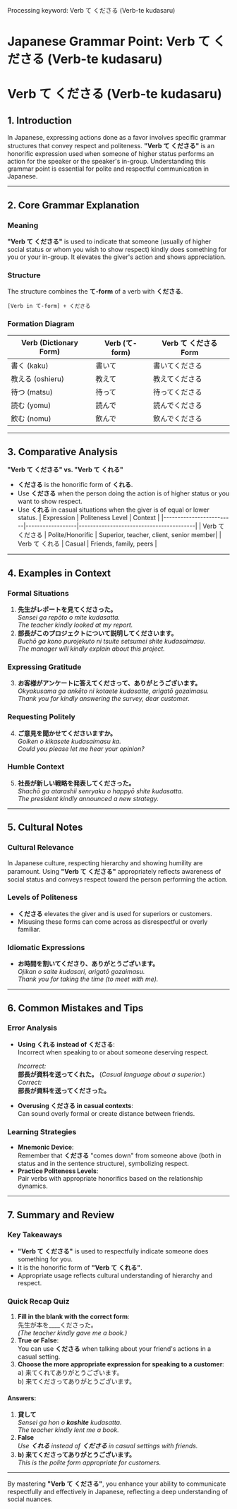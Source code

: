 Processing keyword: Verb て くださる (Verb-te kudasaru)
# Japanese Grammar Point: Verb て くださる (Verb-te kudasaru)
# Verb て くださる (Verb-te kudasaru)
## 1. Introduction
In Japanese, expressing actions done as a favor involves specific grammar structures that convey respect and politeness. **"Verb て くださる"** is an honorific expression used when someone of higher status performs an action for the speaker or the speaker's in-group. Understanding this grammar point is essential for polite and respectful communication in Japanese.

---
## 2. Core Grammar Explanation
### Meaning
**"Verb て くださる"** is used to indicate that someone (usually of higher social status or whom you wish to show respect) kindly does something for you or your in-group. It elevates the giver's action and shows appreciation.
### Structure
The structure combines the **て-form** of a verb with **くださる**.
```
[Verb in て-form] + くださる
```
### Formation Diagram
| Verb (Dictionary Form) | Verb (て-form) | Verb て くださる Form      |
|------------------------|----------------|----------------------------|
| 書く (kaku)            | 書いて         | 書いてくださる             |
| 教える (oshieru)       | 教えて         | 教えてくださる             |
| 待つ (matsu)           | 待って         | 待ってくださる             |
| 読む (yomu)            | 読んで         | 読んでくださる             |
| 飲む (nomu)            | 飲んで         | 飲んでくださる             |
---
## 3. Comparative Analysis
**"Verb て くださる" vs. "Verb て くれる"**
- **くださる** is the honorific form of **くれる**.
- Use **くださる** when the person doing the action is of higher status or you want to show respect.
- Use **くれる** in casual situations when the giver is of equal or lower status.
| Expression              | Politeness Level | Context                                 |
|-------------------------|------------------|-----------------------------------------|
| Verb て くださる         | Polite/Honorific | Superior, teacher, client, senior member|
| Verb て くれる           | Casual           | Friends, family, peers                  |
---
## 4. Examples in Context
### Formal Situations
1. **先生がレポートを見てくださった。**  
   *Sensei ga repōto o mite kudasatta.*  
   *The teacher kindly looked at my report.*
2. **部長がこのプロジェクトについて説明してくださいます。**  
   *Buchō ga kono purojekuto ni tsuite setsumei shite kudasaimasu.*  
   *The manager will kindly explain about this project.*
### Expressing Gratitude
3. **お客様がアンケートに答えてくださって、ありがとうございます。**  
   *Okyakusama ga ankēto ni kotaete kudasatte, arigatō gozaimasu.*  
   *Thank you for kindly answering the survey, dear customer.*
### Requesting Politely
4. **ご意見を聞かせてくださいますか。**  
   *Goiken o kikasete kudasaimasu ka.*  
   *Could you please let me hear your opinion?*
### Humble Context
5. **社長が新しい戦略を発表してくださった。**  
   *Shachō ga atarashii senryaku o happyō shite kudasatta.*  
   *The president kindly announced a new strategy.*
---
## 5. Cultural Notes
### Cultural Relevance
In Japanese culture, respecting hierarchy and showing humility are paramount. Using **"Verb て くださる"** appropriately reflects awareness of social status and conveys respect toward the person performing the action.
### Levels of Politeness
- **くださる** elevates the giver and is used for superiors or customers.
- Misusing these forms can come across as disrespectful or overly familiar.
### Idiomatic Expressions
- **お時間を割いてくださり、ありがとうございます。**  
  *Ojikan o saite kudasari, arigatō gozaimasu.*  
  *Thank you for taking the time (to meet with me).*
---
## 6. Common Mistakes and Tips
### Error Analysis
- **Using くれる instead of くださる**:  
  Incorrect when speaking to or about someone deserving respect.
  
  *Incorrect:*  
  **部長が資料を送ってくれた。** (*Casual language about a superior.*)  
  *Correct:*  
  **部長が資料を送ってくださった。**
- **Overusing くださる in casual contexts**:  
  Can sound overly formal or create distance between friends.
### Learning Strategies
- **Mnemonic Device**:  
  Remember that **くださる** "comes down" from someone above (both in status and in the sentence structure), symbolizing respect.
- **Practice Politeness Levels**:  
  Pair verbs with appropriate honorifics based on the relationship dynamics.
---
## 7. Summary and Review
### Key Takeaways
- **"Verb て くださる"** is used to respectfully indicate someone does something for you.
- It is the honorific form of **"Verb て くれる"**.
- Appropriate usage reflects cultural understanding of hierarchy and respect.
### Quick Recap Quiz
1. **Fill in the blank with the correct form**:  
   先生が本を____くださった。  
   *(The teacher kindly gave me a book.)*
2. **True or False**:  
   You can use **くださる** when talking about your friend's actions in a casual setting.
3. **Choose the more appropriate expression for speaking to a customer**:  
   a) 来てくれてありがとうございます。  
   b) 来てくださってありがとうございます。
#### Answers:
1. **貸して**  
   *Sensei ga hon o **kashite** kudasatta.*  
   *The teacher kindly lent me a book.*
2. **False**  
   *Use **くれる** instead of **くださる** in casual settings with friends.*
3. **b) 来てくださってありがとうございます。**  
   *This is the polite form appropriate for customers.*
---
By mastering **"Verb て くださる"**, you enhance your ability to communicate respectfully and effectively in Japanese, reflecting a deep understanding of social nuances.
